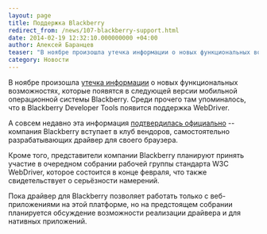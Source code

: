 ```yaml
---
layout: page
title: Поддержка Blackberry
redirect_from: /news/107-blackberry-support.html
date: 2014-02-19 12:32:10.000000000 +04:00
author: Алексей Баранцев
teaser: "В ноябре произошла утечка информации о новых функциональных возможностях, которые появятся в следующей версии мобильной операционной системы Blackberry. Среди прочего там упоминалось, что в Blackberry Developer Tools появится поддержка WebDriver."
category: Новости
---
```

<p>В ноябре произошла <a href="http://forums.crackberry.com/bb10-leaked-beta-os-f395/leaked-os-10-2-1-1055-list-features-bugs-fixes-873158/">утечка информации</a> о новых функциональных возможностях, которые появятся в следующей версии мобильной операционной системы Blackberry. Среди прочего там упоминалось, что в Blackberry Developer Tools появится поддержка WebDriver.</p>
<p>А совсем недавно эта информация <a href="http://devblog.blackberry.com/2014/02/selenium-support-in-blackberry-10/">подтвердилась официально</a> -- компания Blackberry вступает в клуб вендоров, самостоятельно разрабатывающих драйвер для своего браузера.</p>
<p>Кроме того, представители компании Blackberry планируют принять участие в очередном собрании рабочей группы стандарта W3C WebDriver, которое состоится в конце февраля, что также свидетельствует о серьёзности намерений.</p>
<p>Пока драйвер для Blackberry позволяет работать только с веб-приложениями на этой платформе, но на предстоящем собрании планируется обсуждение возможности реализации драйвера и для нативных приложений.</p>
